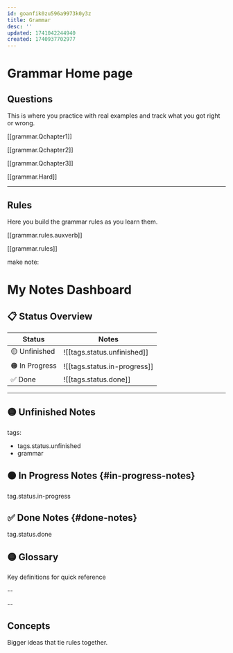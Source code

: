 ```yaml
---
id: goanfik0zu596a9973k0y3z
title: Grammar
desc: ''
updated: 1741042244940
created: 1740937702977
---
```


# Grammar Home page

## Questions
This is where you practice with real examples and track what you got right or wrong.

[[grammar.Qchapter1]]

[[grammar.Qchapter2]] 

[[grammar.Qchapter3]]

[[grammar.Hard]]

---

## Rules
Here you build the grammar rules as you learn them.

[[grammar.rules.auxverb]]

[[grammar.rules]]




make note:

# My Notes Dashboard

## 📋 Status Overview

| Status | Notes |
|---|---|
| 🟡 Unfinished | ![[tags.status.unfinished]] |
| 🟠 In Progress | ![[tags.status.in-progress]] |
| ✅ Done | ![[tags.status.done]] |

---

## 🟡 Unfinished Notes 

tags: 
  - tags.status.unfinished
  - grammar
  
## 🟠 In Progress Notes {#in-progress-notes}

tag.status.in-progress

## ✅ Done Notes {#done-notes}

tag.status.done

## 🟡 Glossary
Key definitions for quick reference

--

--

## Concepts
Bigger ideas that tie rules together.
